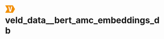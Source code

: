 # ![veld chain](https://raw.githubusercontent.com/veldhub/.github/refs/heads/main/images/symbol_V_letter.png) veld_data__bert_amc_embeddings_db
